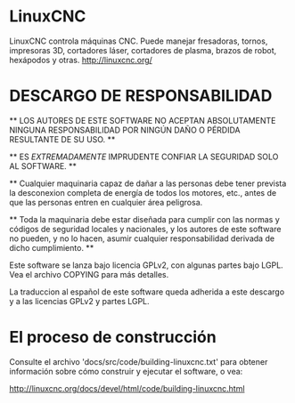 # LinuxCNC

LinuxCNC controla máquinas CNC. Puede manejar fresadoras, tornos, impresoras 3D, cortadores láser, cortadores de plasma, brazos de robot, hexápodos y otras. http://linuxcnc.org/

# DESCARGO DE RESPONSABILIDAD

** LOS AUTORES DE ESTE SOFTWARE NO ACEPTAN ABSOLUTAMENTE NINGUNA RESPONSABILIDAD POR NINGÚN DAÑO O PÉRDIDA RESULTANTE DE SU USO. **

** ES _EXTREMADAMENTE_ IMPRUDENTE CONFIAR LA SEGURIDAD SOLO AL SOFTWARE. **

** Cualquier maquinaria capaz de dañar a las personas debe tener prevista la desconexion completa de energía de todos los motores, etc., antes de que las personas entren en cualquier área peligrosa.

** Toda la maquinaria debe estar diseñada para cumplir con las normas y códigos de seguridad locales y nacionales, y los autores de este software no pueden, y no lo hacen, asumir cualquier responsabilidad derivada de dicho cumplimiento. **


Este software se lanza bajo licencia GPLv2, con algunas partes bajo LGPL. Vea el archivo COPYING para más detalles.

La traduccion al español de este software queda adherida a este descargo y a las licencias GPLv2 y partes LGPL. 


# El proceso de construcción

Consulte el archivo 'docs/src/code/building-linuxcnc.txt' para obtener información sobre cómo construir y ejecutar el software, o vea:

http://linuxcnc.org/docs/devel/html/code/building-linuxcnc.html
